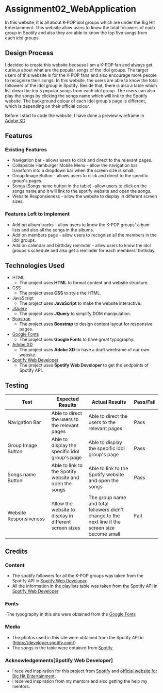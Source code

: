 # Assignment02_WebApplication

In this website, it is all about K-POP idol groups which are under the Big Hit Entertainment. This website allow users to know the total followers of each group in Spotify and also they are able to know the top five songs from each idol groups.
 
## Design Process

I decided to create this website because I am a K-POP fan and always get curious about what are the popular songs of the idol groups. The target users of this website is for the K-POP fans and also encourage more people to recognize their songs. In this website, the users are able to know the total followers of the idol group in Spotify. Beside that, there is also a table which list down the top 5 popular songs from each idol group. The users can also play the songs by clicking the songs name which will link to the Spotify website. The background colour of each idol group's page is different, which is depending on their official colour.
 
Before I start to code the website, I have done a preview wireframe in [Adobe XD](https://xd.adobe.com/view/b28021c6-6535-455a-8912-8654bed77c7d-e7d3/).

## Features
 
### Existing Features
- Navigation bar - allows users to click and direct to the relevant pages.
- Collapsible Hamburger Mobile Menu - allow the navigation bar transform into a dropdown bar when the screen size is small.
- Group Image Button - allows users to click and direct to the specific group's pages.
- Songs (Songs name button in the table) -allow users to click on the songs name and it will link to the spotify website and open the songs.
- Website Responsieness - allow the website to display in different screen sizes.


### Features Left to Implement
- Add on album tracks - allow users to know the K-POP groups' album lists and also all the songs in the albums.
- Add on members page - allow users to recognize all the members in the idol groups.
- Add on calendar and birthday reminder - allow users to know the idol groups's schedule and also get a reminder for each members' birthday.

## Technologies Used
- HTML
    - The project uses **HTML** to format content and website structure.
- CSS
    - The project uses **CSS** to style the HTML.
- JavaScript
    - The project uses **JavaScript** to make the website interactive.
- [JQuery](https://jquery.com)
    - The project uses **JQuery** to simplify DOM manipulation.
- [Boostrap](https://getbootstrap.com/docs/5.0/getting-started/introduction/)
    - The project uses **Boostrap** to design content layout for responsive pages.
- [Google Fonts](https://fonts.google.com/)
    - The project uses **Google Fonts** to have great typography.
- [Adobe XD](https://www.adobe.com/sea/products/xd.html)
    - The project uses **Adobe XD** to have a draft wireframe of our own website.
- [Spotify Web Developer](https://developer.spotify.com/)
    - The project uses **Spotify Web Developer** to get the endpoints of Spotify API.


## Testing
Test | Expected Results | Actual Results | Pass/Fail
------------ | ------------- | ------------- | -------------
Navigation Bar | Able to direct the users to the relevant pages | Able to direct the users to the relevant pages | Pass
Group Image Button | Able to display the specific idol group's page | Able to display the specific idol group's page | Pass
Songs name Button | Able to link to the Spotify website and open the songs | Able to link to the Spotify website and open the songs | Pass
Website Responsiveness | Allow the website to display in different screen sizes | The group name and total followers didn't change to the next line if the screen size become small | Fail


## Credits

### Content
- The spotify followers for all the K-POP groups was taken from the Spotify API in [Spotify Web Developer](https://developer.spotify.com/)
- All the information in the playlists table was taken from the Spotify API in [Spotify Web Developer](https://developer.spotify.com/)

### Fonts
-The typography in this site were obtained from the [Google Fonts](https://fonts.google.com/)

### Media
- The photos used in this site were obtained from the Spotify API in (https://developer.spotify.com/)
- The songs in the table were obtained from [Spotify](https://open.spotify.com/).

### Acknowledgements[Spotify Web Developer]
- I received inspiration for this project from [Spotify](https://open.spotify.com/) and [official website for Big Hit Entertainment](https://ibighit.com/).
- I received inspiration from my mentors and also getting the help my mentors.